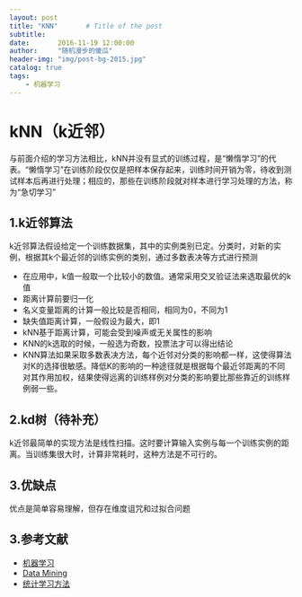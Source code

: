 ```yaml
---
layout: post
title: "KNN"       # Title of the post
subtitle:   
date:       2016-11-19 12:00:00
author:     "随机漫步的傻瓜"
header-img: "img/post-bg-2015.jpg"
catalog: true
tags:
    - 机器学习
---
```


# kNN（k近邻）

与前面介绍的学习方法相比，kNN并没有显式的训练过程，是“懒惰学习”的代表。“懒惰学习”在训练阶段仅仅是把样本保存起来，训练时间开销为零，待收到测试样本后再进行处理；相应的，那些在训练阶段就对样本进行学习处理的方法，称为“急切学习”

## 1.k近邻算法

k近邻算法假设给定一个训练数据集，其中的实例类别已定。分类时，对新的实例，根据其k个最近邻的训练实例的类别，通过多数表决等方式进行预测
- 在应用中，k值一般取一个比较小的数值。通常采用交叉验证法来选取最优的k值
- 距离计算前要归一化
- 名义变量距离的计算一般比较是否相同，相同为0，不同为1
- 缺失值距离计算，一般假设为最大，即1
- kNN基于距离计算，可能会受到噪声或无关属性的影响
- KNN的k选取的时候，一般选为奇数，投票法才可以得出结论
- KNN算法如果采取多数表决方法，每个近邻对分类的影响都一样，这使得算法对K的选择很敏感。降低K的影响的一种途径就是根据每个最近邻距离的不同对其作用加权，结果使得远离的训练样例对分类的影响要比那些靠近的训练样例弱一些。

## 2.kd树（待补充）

k近邻最简单的实现方法是线性扫描。这时要计算输入实例与每一个训练实例的距离。当训练集很大时，计算非常耗时，这种方法是不可行的。

## 3.优缺点
优点是简单容易理解，但存在维度诅咒和过拟合问题

## 3.参考文献
- [机器学习](https://book.douban.com/subject/26708119/)
- [Data Mining](https://book.douban.com/subject/6533777/)
- [统计学习方法](https://book.douban.com/subject/10590856/)
